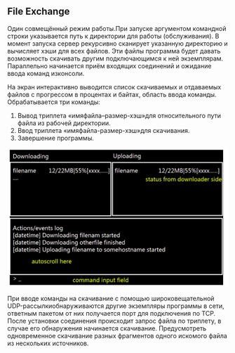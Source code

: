 ## File Exchange

Один совмещённый режим работы.При запуске аргументом командной строки указывается путь к директории для работы (обслуживания). 
В момент запуска сервер рекурсивно сканирует указанную директорию и вычисляет хэши для всех файлов. 
Эти файлы программа будет давать возможность скачивать другим подключающимся к ней экземплярам. 
Параллельно начинается приём входящих соединений и ожидание ввода команд изконсоли.

На экран интерактивно выводится список скачиваемых и отдаваемых файлов с прогрессом в процентах и байтах, область ввода команды. 
Обрабатывается три команды:

1. Вывод триплета «имяфайла–размер-хэш»для относительного пути файла из рабочей директории.
2. Ввод триплета «имяфайла-размер-хэш»для скачивания.
3. Завершение программы.

![](https://github.com/MansurovB-source/File_Exchange/blob/main/res/spo.png "Вид")

При  вводе  команды  на  скачивание  с  помощью  широковещательной  UDP-рассылкиобнаруживаются другие экземпляры программы в сети, 
ответным пакетом от них получается порт для подключения по TCP. После установки соединения происходит запрос файла по триплету, 
в случае  его  обнаружения  начинается  скачивание. Предусмотреть  одновременное  скачивание разных фрагментов одного искомого 
файла из нескольких источников.
